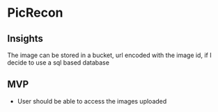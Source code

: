 # PicRecon



## Insights
The image can be stored in a bucket, url encoded with the image id, if I decide to use a sql based database


## MVP
- User should be able to access the images uploaded